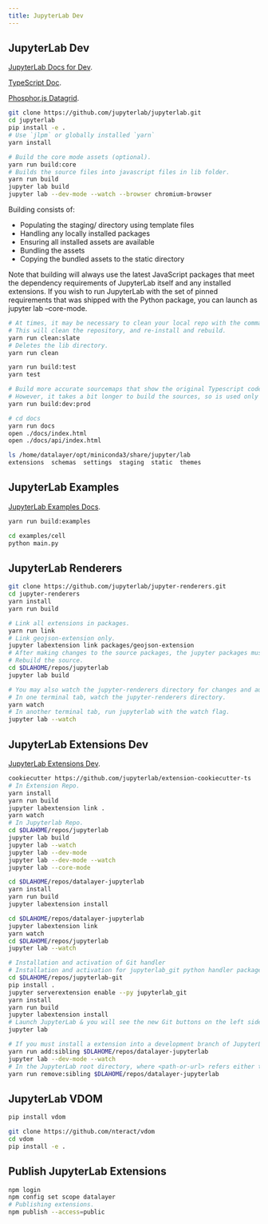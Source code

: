 ```yaml
---
title: JupyterLab Dev
---
```


## JupyterLab Dev

[JupyterLab Docs for Dev](https://jupyterlab.readthedocs.io/en/latest/developer/repo.html).

[TypeScript Doc](http://jupyterlab.github.io/jupyterlab/index.html).

[Phosphor.js Datagrid](http://phosphorjs.github.io/examples/datagrid).

```bash
git clone https://github.com/jupyterlab/jupyterlab.git
cd jupyterlab
pip install -e .
# Use `jlpm` or globally installed `yarn`
yarn install
```

```bash
# Build the core mode assets (optional).
yarn run build:core
# Builds the source files into javascript files in lib folder.
yarn run build
jupyter lab build
jupyter lab --dev-mode --watch --browser chromium-browser
```

Building consists of:

+ Populating the staging/ directory using template files
+ Handling any locally installed packages
+ Ensuring all installed assets are available
+ Bundling the assets
+ Copying the bundled assets to the static directory

Note that building will always use the latest JavaScript packages that meet the dependency requirements of JupyterLab itself and any installed extensions. If you wish to run JupyterLab with the set of pinned requirements that was shipped with the Python package, you can launch as jupyter lab –core-mode.

```bash
# At times, it may be necessary to clean your local repo with the command yarn run clean:slate.
# This will clean the repository, and re-install and rebuild.
yarn run clean:slate
# Deletes the lib directory.
yarn run clean 
```

```bash
yarn run build:test
yarn test
```

```bash
# Build more accurate sourcemaps that show the original Typescript code when debugging.
# However, it takes a bit longer to build the sources, so is used only to build for production by default.
yarn run build:dev:prod
```

```bash
# cd docs
yarn run docs
open ./docs/index.html
open ./docs/api/index.html
```

```bash
ls /home/datalayer/opt/miniconda3/share/jupyter/lab
extensions  schemas  settings  staging  static  themes
```

## JupyterLab Examples

[JupyterLab Examples Docs](https://jupyterlab.readthedocs.io/en/latest/developer/examples.html).

```bash
yarn run build:examples
```

```bash
cd examples/cell
python main.py
```

## JupyterLab Renderers

```bash
git clone https://github.com/jupyterlab/jupyter-renderers.git
cd jupyter-renderers
yarn install
yarn run build
```

```bash
# Link all extensions in packages.
yarn run link
# Link geojson-extension only.
jupyter labextension link packages/geojson-extension
# After making changes to the source packages, the jupyter packages must be rebuilt.
# Rebuild the source.
cd $DLAHOME/repos/jupyterlab
jupyter lab build
```

```bash
# You may also watch the jupyter-renderers directory for changes and automatically rebuild.
# In one terminal tab, watch the jupyter-renderers directory.
yarn watch
# In another terminal tab, run jupyterlab with the watch flag.
jupyter lab --watch
```

## JupyterLab Extensions Dev

[JupyterLab Extensions Dev](https://jupyterlab.readthedocs.io/en/latest/developer/extension_dev.html).

```bash
cookiecutter https://github.com/jupyterlab/extension-cookiecutter-ts
# In Extension Repo.
yarn install
yarn run build
jupyter labextension link .
yarn watch
# In Jupyterlab Repo.
cd $DLAHOME/repos/jupyterlab
jupyter lab build
jupyter lab --watch
jupyter lab --dev-mode
jupyter lab --dev-mode --watch
jupyter lab --core-mode
```

```bash
cd $DLAHOME/repos/datalayer-jupyterlab
yarn install
yarn run build
jupyter labextension install
```

```bash
cd $DLAHOME/repos/datalayer-jupyterlab
jupyter labextension link
yarn watch
cd $DLAHOME/repos/jupyterlab
jupyter lab --watch
```

```bash
# Installation and activation of Git handler
# Installation and activation for jupyterlab_git python handler package:
cd $DLAHOME/repos/jupyterlab-git
pip install .
jupyter serverextension enable --py jupyterlab_git
yarn install
yarn run build
jupyter labextension install
# Launch JupyterLab & you will see the new Git buttons on the left side of the window.
jupyter lab
```

```bash
# If you must install a extension into a development branch of JupyterLab, you have to graft it into the source tree of JupyterLab itself. This may be done using the command.
yarn run add:sibling $DLAHOME/repos/datalayer-jupyterlab
jupyter lab --dev-mode --watch
# In the JupyterLab root directory, where <path-or-url> refers either to an extension npm package on the local filesystem, or a URL to a git repository for an extension npm package. This operation may be subsequently reversed by running.
yarn run remove:sibling $DLAHOME/repos/datalayer-jupyterlab
```

## JupyterLab VDOM

```bash
pip install vdom
```

```bash
git clone https://github.com/nteract/vdom
cd vdom
pip install -e .
```

## Publish JupyterLab Extensions

```bash
npm login
npm config set scope datalayer
# Publishing extensions.
npm publish --access=public
```
